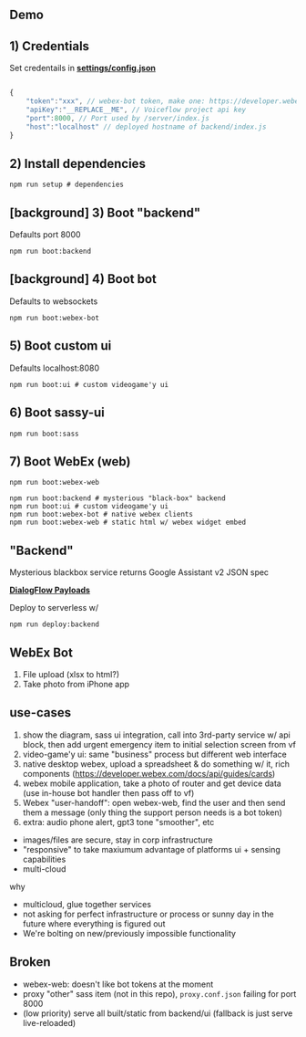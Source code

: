 ## Demo


## 1) Credentials


Set credentails in **[settings/config.json](./settings/config.json)**

```js

{
    "token":"xxx", // webex-bot token, make one: https://developer.webex.com/my-apps/new
    "apiKey":"__REPLACE__ME", // Voiceflow project api key
    "port":8000, // Port used by /server/index.js
    "host":"localhost" // deployed hostname of backend/index.js
}
```


## 2) Install dependencies
```
npm run setup # dependencies
```

## [background] 3) Boot "backend"


Defaults port 8000

```
npm run boot:backend
```

## [background] 4) Boot bot

Defaults to websockets

```
npm run boot:webex-bot
```


## 5) Boot custom ui

Defaults localhost:8080

```
npm run boot:ui # custom videogame'y ui
```

## 6) Boot sassy-ui

```
npm run boot:sass
```

## 7) Boot WebEx (web)

```
npm run boot:webex-web
```


```
npm run boot:backend # mysterious "black-box" backend
npm run boot:ui # custom videogame'y ui
npm run boot:webex-bot # native webex clients
npm run boot:webex-web # static html w/ webex widget embed
```



## "Backend"

Mysterious blackbox service returns Google Assistant v2 JSON spec

**[DialogFlow Payloads](https://gist.github.com/valgaze/dcd07f6d93f654de6d14d76a341d9450)**


Deploy to serverless w/

```
npm run deploy:backend
```

## WebEx Bot

1. File upload (xlsx to html?)
2. Take photo from iPhone app


## use-cases

1. show the diagram, sass ui integration, call into 3rd-party service w/ api block, then add urgent emergency item to initial selection screen from vf
2. video-game'y ui: same "business" process but different web interface
3. native desktop webex, upload a spreadsheet & do something w/ it, rich components (https://developer.webex.com/docs/api/guides/cards)
4. webex mobile application, take a photo of router and get device data (use in-house bot handler then pass off to vf)
5. Webex "user-handoff": open webex-web, find the user and then send them a message (only thing the support person needs is a bot token)
6. extra: audio phone alert, gpt3 tone "smoother", etc

- images/files are secure, stay in corp infrastructure
- "responsive" to take maxiumum advantage of platforms ui + sensing capabilities
- multi-cloud

why
- multicloud, glue together services
- not asking for perfect infrastructure or process or sunny day in the future where everything is figured out
- We're bolting on new/previously impossible functionality 

## Broken

- webex-web: doesn't like bot tokens at the moment
- proxy "other" sass item (not in this repo), ```proxy.conf.json``` failing for port 8000
- (low priority) serve all built/static from backend/ui (fallback is just serve live-reloaded)
